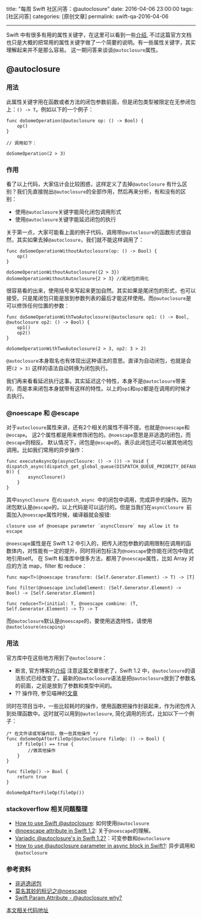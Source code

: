 title: "每周 Swift 社区问答：@autoclosure"
date: 2016-04-06 23:00:00
tags: [社区问答]
categories: [原创文章]
permalink: swift-qa-2016-04-06

---

Swift 中有很多有用的属性关键字，在这里可以看到一些[介绍](https://developer.apple.com/library/ios/documentation/Swift/Conceptual/Swift_Programming_Language/Attributes.html), 不过这篇官方文档也只是大概的把常用的属性关键字做了一个简要的说明。有一些属性关键字，其实理解起来并不是那么容易。
这一期问答来谈谈`@autoclosure`属性。

<!--more-->

## @autoclosure

### 用法
此属性关键字用在函数或者方法的闭包参数前面，但是闭包类型被限定在无参闭包上：`() -> T`。例如以下的一个例子：

```
func doSomeOperation(@autoclosure op: () -> Bool) {
    op()
}

// 调用如下：

doSomeOperation(2 > 3)

```

### 作用
看了以上代码，大家估计会比较困惑，这样定义了去掉`@autoclosure` 有什么区别？我们先直接抛出`@autoclosure`的全部作用，然后再来分析，有和没有的区别：

* 使用`@autoclosure`关键字能简化闭包调用形式
* 使用`@autoclosure`关键字能延迟闭包的执行

关于第一点，大家可能看上面的例子代码，调用带`@autoclosure`的函数形式很自然，其实如果去掉`@autoclosure`，我们就不能这样调用了：

```
func doSomeOperationWithoutAutoclosure(op: () -> Bool) {
    op()
}

doSomeOperationWithoutAutoclosure({2 > 3})
doSomeOperationWithoutAutoclosure{2 > 3} //尾闭包的简化
```

很容易看的出来，使用括号来写起来更加自然。其实如果是尾闭包的形式，也可以接受。只是尾闭包只能是放到参数列表的最后才能这样使用。而`@autoclosure`是可以修饰任何位置的参数：

```
func doSomeOperationWithTwoAutoclosure(@autoclosure op1: () -> Bool, @autoclosure op2: () -> Bool) {
    op1()
    op2()
}

doSomeOperationWithTwoAutoclosure(2 > 3, op2: 3 > 2)
```

`@autoclosure`本身取名也有体现出这种语法的意思。直译为自动闭包，也就是会把`(2 > 3)` 这样的语法自动转换为闭包执行。


我们再来看看延迟执行这事。其实延迟这个特性，本身不是`@autoclosure`带来的，而是本来闭包本身就带有这样的特性。以上的`op1`和`op2`都是在调用的时候才去执行。



### @noescape 和 @escape
对于`autoclosure`属性来讲，还有2个相关的属性不得不提。也就是`@noescape`和`@escape`。
这2个属性都是用来修饰闭包的。`@noescape`意思是非逃逸的闭包，而`@escape`则相反。
默认情况下，闭包是`@escape`的。表示此闭包还可以被其他闭包调用。比如我们常用的异步操作：

```
func executeAsyncOp(asyncClosure: () -> ()) -> Void {
dispatch_async(dispatch_get_global_queue(DISPATCH_QUEUE_PRIORITY_DEFAULT, 0)) {
        asyncClosure()
    }
}

```
其中`asyncClosure `在`dispatch_async `中的闭包中调用，完成异步的操作。因为闭包默认是`@escape`的，以上代码是可以运行的。但是当我们在`asyncClosure `前面加入`@noescape`属性时候，编译器就会报错:

```
closure use of @noesape parameter `asyncClosure` may allow it to escape
```

`@noescape`属性是在 Swift 1.2 中引入的，把传入闭包参数的调用限制在调用的函数体内，对性能有一定的提升，同时将闭包标注为`@noescape`使你能在闭包中隐式地引用self。
在 Swift 标准库中很多方法，都用了`@noescape`属性，比如 Array 对应的方法 map，filter 和 reduce：


```
func map<T>(@noescape transform: (Self.Generator.Element) -> T) -> [T]

func filter(@noescape includeElement: (Self.Generator.Element) -> Bool) -> [Self.Generator.Element]

func reduce<T>(initial: T, @noescape combine: (T, Self.Generator.Element) -> T) -> T
```

而`@autoclosure`默认是`@noescape`的，要使用逃逸特性，请使用`@autoclosure(escaping)`



### 用法

官方库中在这些地方用到了`@autoclosure`：
* 断言, 官方博客的[介绍](https://developer.apple.com/swift/blog/?id=4)
注意这篇文章很老了，Swift 1.2 中，`@autoclosure`的语法形式已经改变了。最新的`@autoclosure`语法是把`@autoclosure`放到了参数名的前面，之前是放到了参数和类型中间的。
* ?? 操作符, 参见喵神的[文章](http://swifter.tips/autoclosure/)

同时在项目当中，一些比较耗时的操作，使用函数把操作封装起来，作为闭包传入到处理函数中。这时就可以用到`@autoclosure`, 简化调用的形式，比如以下一个例子：

```
/* 在文件读或写操作后，做一些其他操作 */
func doSomeOpAfterFileOp(@autoclosure fileOp: () -> Bool) {
    if fileOp() == true {
        //做其他操作
    }
}

func fileOp() -> Bool {
    return true
}

doSomeOpAfterFileOp(fileOp())
```


### stackoverflow 相关问题整理

* [How to use Swift @autoclosure](http://stackoverflow.com/questions/24102617/how-to-use-swift-autoclosure): 如何使用`@autoclosure`
* [@noescape attribute in Swift 1.2](http://stackoverflow.com/questions/28427436/noescape-attribute-in-swift-1-2): 关于`@noescape`的理解。
* [Variadic @autoclosure's in Swift 1.2?](http://stackoverflow.com/questions/29750244/variadic-autoclosures-in-swift-1-2)：可变参数和`@autoclosure`
* [How to use @autoclosure parameter in async block in Swift?](http://stackoverflow.com/questions/30385467/how-to-use-autoclosure-parameter-in-async-block-in-swift): 异步调用和`@autoclosure`




### 参考资料
* [非逃逸闭包](http://wiki.jikexueyuan.com/project/swift/chapter2/07_Closures.html#nonescaping_closures)
* [莫名其妙的标记之@noescape](http://www.jianshu.com/p/c7e070888d0c)
* [Swift Param Attribute - @autoclosure why?](http://cn.v2ex.com/t/197563)

[本文相关代码地址](https://github.com/SwiftGGTeam/SwiftCommunityWeeklyQA/tree/master/20160406)






